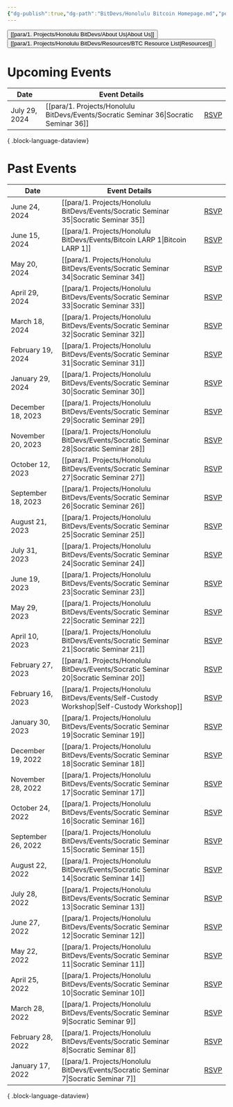 ```yaml
---
{"dg-publish":true,"dg-path":"BitDevs/Honolulu Bitcoin Homepage.md","permalink":"/bit-devs/honolulu-bitcoin-homepage/","title":"Honolulu Bitcoin","tags":["bitdevs","bitcoin","hawaii","gardenEntry","gardenEntry","gardenEntry"],"noteIcon":"3","created":"2023-04-11T12:09:30.005-10:00","updated":"2023-10-19T20:59:35.310-10:00"}
---
```



<button class="obsidian-button">[[para/1. Projects/Honolulu BitDevs/About Us\|About Us]]</button> <button class="obsidian-button">[[para/1. Projects/Honolulu BitDevs/Resources/BTC Resource List\|Resources]]</button>

# Upcoming Events
| Date          | Event Details                                                                            |                                                                   |
| ------------- | ---------------------------------------------------------------------------------------- | ----------------------------------------------------------------- |
| July 29, 2024 | [[para/1. Projects/Honolulu BitDevs/Events/Socratic Seminar 36\|Socratic Seminar 36]] | [RSVP](https://www.meetup.com/honolulu-bitdevs/events/302110978/) |

{ .block-language-dataview}

# Past Events
| Date               | Event Details                                                                                |                                                                   |
| ------------------ | -------------------------------------------------------------------------------------------- | ----------------------------------------------------------------- |
| June 24, 2024      | [[para/1. Projects/Honolulu BitDevs/Events/Socratic Seminar 35\|Socratic Seminar 35]]     | [RSVP](https://www.meetup.com/honolulu-bitdevs/events/301264813/) |
| June 15, 2024      | [[para/1. Projects/Honolulu BitDevs/Events/Bitcoin LARP 1\|Bitcoin LARP 1]]               | [RSVP](https://www.meetup.com/honolulu-bitdevs/events/301250362/) |
| May 20, 2024       | [[para/1. Projects/Honolulu BitDevs/Events/Socratic Seminar 34\|Socratic Seminar 34]]     | [RSVP](https://www.meetup.com/honolulu-bitdevs/events/300797909)  |
| April 29, 2024     | [[para/1. Projects/Honolulu BitDevs/Events/Socratic Seminar 33\|Socratic Seminar 33]]     | [RSVP](https://www.meetup.com/honolulu-bitdevs/events/300465601/) |
| March 18, 2024     | [[para/1. Projects/Honolulu BitDevs/Events/Socratic Seminar 32\|Socratic Seminar 32]]     | [RSVP](https://www.meetup.com/honolulu-bitdevs/events/298389357/) |
| February 19, 2024  | [[para/1. Projects/Honolulu BitDevs/Events/Socratic Seminar 31\|Socratic Seminar 31]]     | [RSVP](https://www.meetup.com/honolulu-bitdevs/events/298389326/) |
| January 29, 2024   | [[para/1. Projects/Honolulu BitDevs/Events/Socratic Seminar 30\|Socratic Seminar 30]]     | [RSVP](https://www.meetup.com/honolulu-bitdevs/events/298253658/) |
| December 18, 2023  | [[para/1. Projects/Honolulu BitDevs/Events/Socratic Seminar 29\|Socratic Seminar 29]]     | [RSVP](https://www.meetup.com/honolulu-bitdevs/events/296852082/) |
| November 20, 2023  | [[para/1. Projects/Honolulu BitDevs/Events/Socratic Seminar 28\|Socratic Seminar 28]]     | [RSVP](https://www.meetup.com/honolulu-bitdevs/events/296852078/) |
| October 12, 2023   | [[para/1. Projects/Honolulu BitDevs/Events/Socratic Seminar 27\|Socratic Seminar 27]]     | [RSVP](https://www.meetup.com/honolulu-bitdevs/events/296270442/) |
| September 18, 2023 | [[para/1. Projects/Honolulu BitDevs/Events/Socratic Seminar 26\|Socratic Seminar 26]]     | [RSVP](https://www.meetup.com/honolulu-bitdevs/events/295946682)  |
| August 21, 2023    | [[para/1. Projects/Honolulu BitDevs/Events/Socratic Seminar 25\|Socratic Seminar 25]]     | [RSVP](https://www.meetup.com/honolulu-bitdevs/events/295274267)  |
| July 31, 2023      | [[para/1. Projects/Honolulu BitDevs/Events/Socratic Seminar 24\|Socratic Seminar 24]]     | [RSVP](https://www.meetup.com/honolulu-bitdevs/events/294387797)  |
| June 19, 2023      | [[para/1. Projects/Honolulu BitDevs/Events/Socratic Seminar 23\|Socratic Seminar 23]]     | [RSVP](https://www.meetup.com/honolulu-bitdevs/events/294114765/) |
| May 29, 2023       | [[para/1. Projects/Honolulu BitDevs/Events/Socratic Seminar 22\|Socratic Seminar 22]]     | [RSVP](https://www.meetup.com/honolulu-bitdevs/events/293071352/) |
| April 10, 2023     | [[para/1. Projects/Honolulu BitDevs/Events/Socratic Seminar 21\|Socratic Seminar 21]]     | [RSVP](https://www.meetup.com/honolulu-bitdevs/events/292203949/) |
| February 27, 2023  | [[para/1. Projects/Honolulu BitDevs/Events/Socratic Seminar 20\|Socratic Seminar 20]]     | [RSVP](https://www.meetup.com/honolulu-bitdevs/events/291647400/) |
| February 16, 2023  | [[para/1. Projects/Honolulu BitDevs/Events/Self-Custody Workshop\|Self-Custody Workshop]] | [RSVP](https://www.meetup.com/honolulu-bitdevs/events/283132091/) |
| January 30, 2023   | [[para/1. Projects/Honolulu BitDevs/Events/Socratic Seminar 19\|Socratic Seminar 19]]     | [RSVP](https://www.meetup.com/honolulu-bitdevs/events/290866266)  |
| December 19, 2022  | [[para/1. Projects/Honolulu BitDevs/Events/Socratic Seminar 18\|Socratic Seminar 18]]     | [RSVP](https://www.meetup.com/honolulu-bitdevs/events/290234465/) |
| November 28, 2022  | [[para/1. Projects/Honolulu BitDevs/Events/Socratic Seminar 17\|Socratic Seminar 17]]     | [RSVP](https://www.meetup.com/honolulu-bitdevs/events/289878839/) |
| October 24, 2022   | [[para/1. Projects/Honolulu BitDevs/Events/Socratic Seminar 16\|Socratic Seminar 16]]     | [RSVP](https://www.meetup.com/honolulu-bitdevs/events/289127323/) |
| September 26, 2022 | [[para/1. Projects/Honolulu BitDevs/Events/Socratic Seminar 15\|Socratic Seminar 15]]     | [RSVP](https://meetu.ps/e/Lq4sp/M2dkz/i)                          |
| August 22, 2022    | [[para/1. Projects/Honolulu BitDevs/Events/Socratic Seminar 14\|Socratic Seminar 14]]     | [RSVP](https://www.meetup.com/honolulu-bitdevs/events/287894171/) |
| July 28, 2022      | [[para/1. Projects/Honolulu BitDevs/Events/Socratic Seminar 13\|Socratic Seminar 13]]     | [RSVP](https://www.meetup.com/honolulu-bitdevs/events/287219822/) |
| June 27, 2022      | [[para/1. Projects/Honolulu BitDevs/Events/Socratic Seminar 12\|Socratic Seminar 12]]     | [RSVP](https://www.meetup.com/honolulu-bitdevs/events/286407334/) |
| May 22, 2022       | [[para/1. Projects/Honolulu BitDevs/Events/Socratic Seminar 11\|Socratic Seminar 11]]     | [RSVP](https://www.meetup.com/honolulu-bitdevs/events/285894161)  |
| April 25, 2022     | [[para/1. Projects/Honolulu BitDevs/Events/Socratic Seminar 10\|Socratic Seminar 10]]     | [RSVP](https://www.meetup.com/honolulu-bitdevs/events/285244617)  |
| March 28, 2022     | [[para/1. Projects/Honolulu BitDevs/Events/Socratic Seminar 9\|Socratic Seminar 9]]       | [RSVP](https://www.meetup.com/honolulu-bitdevs/events/284671355)  |
| February 28, 2022  | [[para/1. Projects/Honolulu BitDevs/Events/Socratic Seminar 8\|Socratic Seminar 8]]       | [RSVP](https://www.meetup.com/honolulu-bitdevs/events/283910858)  |
| January 17, 2022   | [[para/1. Projects/Honolulu BitDevs/Events/Socratic Seminar 7\|Socratic Seminar 7]]       | [RSVP](https://www.meetup.com/honolulu-bitdevs/events/283132091/) |

{ .block-language-dataview}